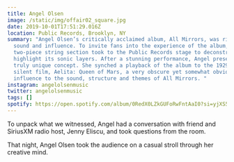 ```yaml
---
title: Angel Olsen
image: /static/img/offair02_square.jpg
date: 2019-10-01T17:51:29.016Z
location: Public Records, Brooklyn, NY
summary: "Angel Olsen’s critically acclaimed album, All Mirrors, was rich in
  sound and influence. To invite fans into the experience of the album, her
  two-piece string section took to the Public Records stage to deconstruct and
  highlight its sonic layers. After a stunning performance, Angel presented a
  truly unique concept. She synched a playback of the album to the 1929 French
  silent film, Aelita: Queen of Mars, a very obscure yet somewhat obvious
  influence to the sound, structure and themes of All Mirrors. "
instagram: angelolsenmusic
twitter: angelolsenmusic
tags: []
spotify: https://open.spotify.com/album/0RedX0LZkGUFoRwFntAaI0?si=yjXS5NPQS3CdUHrYfSJDrg&dl_branch=1
---
```



To unpack what we witnessed, Angel had a conversation with friend and SiriusXM radio host, Jenny Eliscu, and took questions from the room. 

That night, Angel Olsen took the audience on a casual stroll through her creative mind.